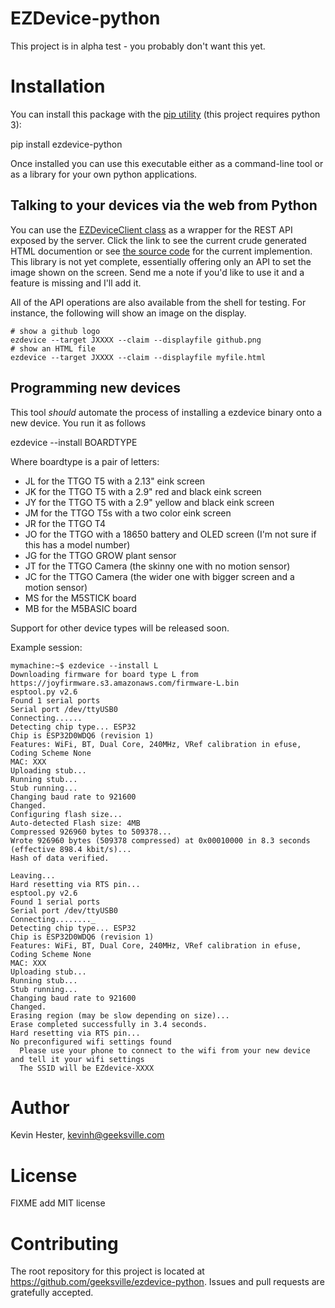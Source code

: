 # EZDevice-python

This project is in alpha test - you probably don't want this yet.

# Installation

You can install this package with the [pip utility](https://pypi.org/project/ezdevice/) (this project requires python 3):

pip install ezdevice-python

Once installed you can use this executable either as a command-line tool or as a library for your own python applications.

## Talking to your devices via the web from Python

You can use the [EZDeviceClient class](/doc/ezdevice.client.html) as a wrapper for the REST API exposed by the server.
Click the link to see the current crude generated HTML documention or see [the source code](/ezdevice/client.py) for
the current implemention. This library is not yet complete, essentially offering only an API to set the image shown on the screen.
Send me a note if you'd like to use it and a feature is missing and I'll add it.

All of the API operations are also available from the shell for testing. For instance, the following will show an image on the display.

```
# show a github logo
ezdevice --target JXXXX --claim --displayfile github.png
# show an HTML file
ezdevice --target JXXXX --claim --displayfile myfile.html
```

## Programming new devices

This tool _should_ automate the process of installing a ezdevice binary onto a new device. You run it as follows

ezdevice --install BOARDTYPE

Where boardtype is a pair of letters:

- JL for the TTGO T5 with a 2.13" eink screen
- JK for the TTGO T5 with a 2.9" red and black eink screen
- JY for the TTGO T5 with a 2.9" yellow and black eink screen
- JM for the TTGO T5s with a two color eink screen
- JR for the TTGO T4
- JO for the TTGO with a 18650 battery and OLED screen (I'm not sure if this has a model number)
- JG for the TTGO GROW plant sensor
- JT for the TTGO Camera (the skinny one with no motion sensor)
- JC for the TTGO Camera (the wider one with bigger screen and a motion sensor)
- MS for the M5STICK board
- MB for the M5BASIC board

Support for other device types will be released soon.

Example session:

```
mymachine:~$ ezdevice --install L
Downloading firmware for board type L from https://joyfirmware.s3.amazonaws.com/firmware-L.bin
esptool.py v2.6
Found 1 serial ports
Serial port /dev/ttyUSB0
Connecting......
Detecting chip type... ESP32
Chip is ESP32D0WDQ6 (revision 1)
Features: WiFi, BT, Dual Core, 240MHz, VRef calibration in efuse, Coding Scheme None
MAC: XXX
Uploading stub...
Running stub...
Stub running...
Changing baud rate to 921600
Changed.
Configuring flash size...
Auto-detected Flash size: 4MB
Compressed 926960 bytes to 509378...
Wrote 926960 bytes (509378 compressed) at 0x00010000 in 8.3 seconds (effective 898.4 kbit/s)...
Hash of data verified.

Leaving...
Hard resetting via RTS pin...
esptool.py v2.6
Found 1 serial ports
Serial port /dev/ttyUSB0
Connecting........_
Detecting chip type... ESP32
Chip is ESP32D0WDQ6 (revision 1)
Features: WiFi, BT, Dual Core, 240MHz, VRef calibration in efuse, Coding Scheme None
MAC: XXX
Uploading stub...
Running stub...
Stub running...
Changing baud rate to 921600
Changed.
Erasing region (may be slow depending on size)...
Erase completed successfully in 3.4 seconds.
Hard resetting via RTS pin...
No preconfigured wifi settings found
  Please use your phone to connect to the wifi from your new device and tell it your wifi settings
  The SSID will be EZdevice-XXXX
```

# Author

Kevin Hester, kevinh@geeksville.com

# License

FIXME add MIT license

# Contributing

The root repository for this project is located at https://github.com/geeksville/ezdevice-python. Issues and pull requests are gratefully accepted.
